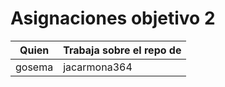 # Asignaciones objetivo 2

| Quien  | Trabaja sobre el repo de |
|--------|--------------------------|
| gosema | jacarmona364             |
